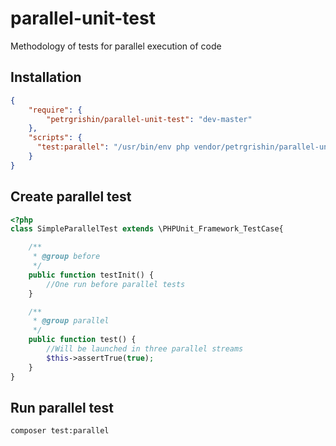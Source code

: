 # parallel-unit-test
Methodology of tests for parallel execution of code

## Installation
```json
{
    "require": {
        "petrgrishin/parallel-unit-test": "dev-master"
    },
    "scripts": {
      "test:parallel": "/usr/bin/env php vendor/petrgrishin/parallel-unit-test/src/cli.php test:parallel ./home-path-for-tests"
    }
}
```

## Create parallel test
```php
<?php
class SimpleParallelTest extends \PHPUnit_Framework_TestCase{

    /**
     * @group before
     */
    public function testInit() {
        //One run before parallel tests
    }

    /**
     * @group parallel
     */
    public function test() {
        //Will be launched in three parallel streams
        $this->assertTrue(true);
    }
}
```

## Run parallel test
```shel
composer test:parallel
```


